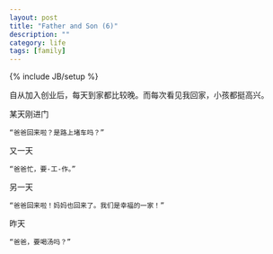 ```yaml
---
layout: post
title: "Father and Son (6)"
description: ""
category: life
tags: [family]
---
```

{% include JB/setup %}

自从加入创业后，每天到家都比较晚。而每次看见我回家，小孩都挺高兴。

某天刚进门

~~~
“爸爸回来啦？是路上堵车吗？”
~~~

又一天

~~~
“爸爸忙，要-工-作。”
~~~

另一天

~~~
“爸爸回来啦！妈妈也回来了。我们是幸福的一家！”
~~~

昨天

~~~
“爸爸，要喝汤吗？”
~~~
